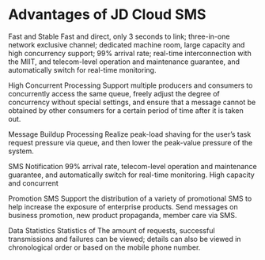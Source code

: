 # Advantages of JD Cloud SMS
 

Fast and Stable
Fast and direct, only 3 seconds to link; three-in-one network exclusive channel; dedicated machine room, large capacity and high concurrency support; 99% arrival rate; real-time interconnection with the MIIT, and telecom-level operation and maintenance guarantee, and automatically switch for real-time monitoring.

High Concurrent Processing
Support multiple producers and consumers to concurrently access the same queue, freely adjust the degree of concurrency without special settings, and ensure that a message cannot be obtained by other consumers for a certain period of time after it is taken out.

Message Buildup Processing
Realize peak-load shaving for the user’s task request pressure via queue, and then lower the peak-value pressure of the system.

SMS Notification
99% arrival rate, telecom-level operation and maintenance guarantee, and automatically switch for real-time monitoring. High capacity and concurrent

Promotion SMS
Support the distribution of a variety of promotional SMS to help increase the exposure of enterprise products. Send messages on business promotion, new product propaganda, member care via SMS.

Data Statistics
Statistics of The amount of requests, successful transmissions and failures can be viewed; details can also be viewed in chronological order or based on the mobile phone number.
